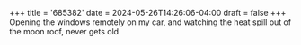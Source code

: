 +++
title = '685382'
date = 2024-05-26T14:26:06-04:00
draft = false
+++
Opening the windows remotely on my car, and watching the heat spill out of the moon roof, never gets old